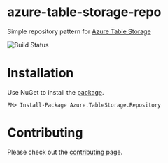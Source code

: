 # azure-table-storage-repo

Simple repository pattern for [Azure Table Storage](https://azure.microsoft.com/en-us/services/storage/tables/)


![Build Status](https://marcinwolnik.visualstudio.com/_apis/public/build/definitions/a08a3369-5e37-442b-b9f5-f2e98605953a/1/badge)

# Installation

Use NuGet to install the [package](https://www.nuget.org/packages/Azure.TableStorage.Repository/).

```
PM> Install-Package Azure.TableStorage.Repository
```

# Contributing

Please check out the [contributing page](https://github.com/Crokus/azure-table-storage-repo/blob/master/CONTRIBUTING.md).
